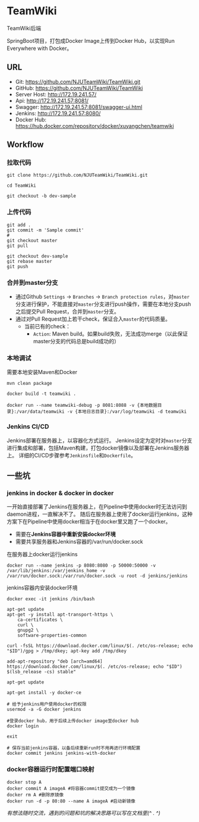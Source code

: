 # TeamWiki
TeamWiki后端

SpringBoot项目，打包成Docker Image上传到Docker Hub，以实现Run Everywhere with Docker。

## URL
- Git: https://github.com/NJUTeamWiki/TeamWiki.git
- GitHub: https://github.com/NJUTeamWiki/TeamWiki
- Server Host: http://172.19.241.57/
- Api: http://172.19.241.57:8081/
- Swagger: http://172.19.241.57:8081/swagger-ui.html
- Jenkins: http://172.19.241.57:8080/
- Docker Hub: https://hub.docker.com/repository/docker/xuyangchen/teamwiki

## Workflow
### 拉取代码
```shell script
git clone https://github.com/NJUTeamWiki/TeamWiki.git

cd TeamWiki

git checkout -b dev-sample
```
### 上传代码
```shell script
git add .
git commit -m 'Sample commit'
# 
git checkout master
git pull

git checkout dev-sample
git rebase master
git push
```
### 合并到master分支
- 通过Github `Settings` -> `Branches` -> `Branch protection rules`，对`master`分支进行保护，不能直接对`master`分支进行push操作，需要在本地分支push之后提交Pull Request，合并到`master`分支。
- 通过对Pull Request加上若干check，保证合入`master`的代码质量。
    - 当前已有的check：
        - `Action`: Maven build。如果build失败，无法成功merge（以此保证master分支的代码总是build成功的）

### 本地调试
需要本地安装Maven和Docker
```shell script
mvn clean package

docker build -t teamwiki .

docker run --name teamwiki-debug -p 8081:8088 -v {本地数据目录}:/var/data/teamwiki -v {本地日志目录}:/var/log/teamwiki -d teamwiki
```

### Jenkins CI/CD
Jenkins部署在服务器上，以容器化方式运行。
Jenkins设定为定时对`master`分支进行集成和部署，包括Maven构建，打包docker镜像以及部署在Jenkins服务器上。
详细的CI/CD步骤参考`Jenkinsfile`和`Dockerfile`。

## 一些坑
### jenkins in docker & docker in docker
一开始直接部署了Jenkins在服务器上，在Pipeline中使用docker时无法访问到daemon进程，一直解决不了。
随后在服务器上使用了docker运行jenkins，这种方案下在Pipeline中使用docker相当于在docker里又跑了一个docker。
- 需要在**Jenkins容器中重新安装docker环境**
- 需要共享服务器和Jenkins容器的/var/run/docker.sock

在服务器上docker运行jenkins
```shell script
docker run --name jenkins -p 8080:8080 -p 50000:50000 -v /var/lib/jenkins:/var/jenkins_home -v /var/run/docker.sock:/var/run/docker.sock -u root -d jenkins/jenkins
```

jenkins容器内安装docker环境
```shell script
docker exec -it jenkins /bin/bash

apt-get update
apt-get -y install apt-transport-https \
    ca-certificates \
    curl \
    gnupg2 \
    software-properties-common

curl -fsSL https://download.docker.com/linux/$(. /etc/os-release; echo "$ID")/gpg > /tmp/dkey; apt-key add /tmp/dkey

add-apt-repository "deb [arch=amd64] https://download.docker.com/linux/$(. /etc/os-release; echo "$ID") $(lsb_release -cs) stable"

apt-get update

apt-get install -y docker-ce

# 给予jenkins用户使用docker的权限
usermod -a -G docker jenkins

#登录docker hub，用于后续上传docker image至docker hub
docker login

exit

# 保存当前jenkins容器，以备后续重新run时不用再进行环境配置
docker commit jenkins jenkins-with-docker
```

### docker容器运行时配置端口映射
```shell script
docker stop A
docker commit A imageA #将容器commit提交成为一个镜像
docker rm A #删除原镜像
docker run -d -p 80:80 --name A imageA #启动新镜像
```

_有想法随时交流，遇到的问题和坑的解决思路可以写在文档里(^ . ^)_


